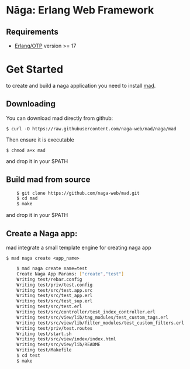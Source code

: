 Nāga: Erlang Web Framework
==========================

## Requirements

- [Erlang/OTP](http://www.erlang.org) version >= 17

# Get Started

  to create and build a naga application you need to install [mad](https://github.com/naga-web/mad.git).

## Downloading

You can download mad directly from github:

    $ curl -O https://raw.githubusercontent.com/naga-web/mad/naga/mad

Then ensure it is executable

    $ chmod a+x mad

and drop it in your $PATH


## Build mad from source

```bash
    $ git clone https://github.com/naga-web/mad.git
    $ cd mad
    $ make    
```

and drop it in your $PATH


## Create a Naga app:

  mad integrate a small template engine for creating naga app

    $ mad naga create <app_name>

```bash
    $ mad naga create name=test
    Create Naga App Params: ["create","test"]
    Writing test/rebar.config
    Writing test/priv/test.config
    Writing test/src/test.app.src
    Writing test/src/test_app.erl
    Writing test/src/test_sup.erl
    Writing test/src/test.erl
    Writing test/src/controller/test_index_controller.erl
    Writing test/src/view/lib/tag_modules/test_custom_tags.erl
    Writing test/src/view/lib/filter_modules/test_custom_filters.erl
    Writing test/priv/test.routes
    Writing test/start.sh
    Writing test/src/view/index/index.html
    Writing test/src/view/lib/README
    Writing test/Makefile
    $ cd test
    $ make
```  
